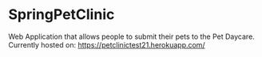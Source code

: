 # SpringPetClinic

Web Application that allows people to submit their pets to the Pet Daycare.
Currently hosted on: https://petclinictest21.herokuapp.com/
